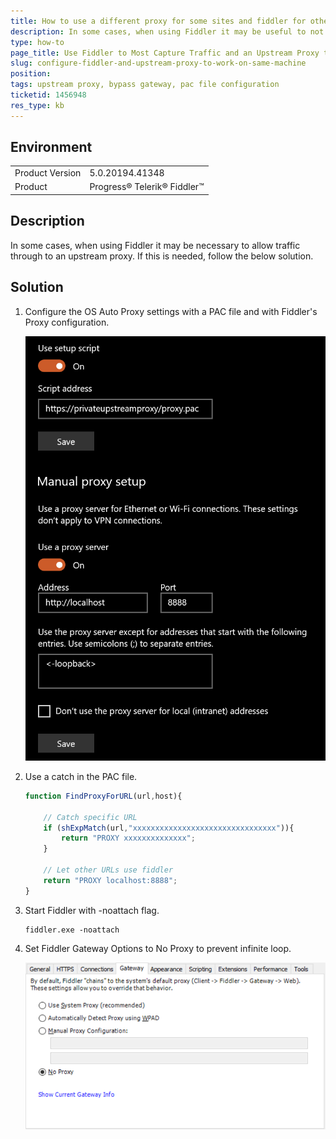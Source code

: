 ```yaml
---
title: How to use a different proxy for some sites and fiddler for others
description: In some cases, when using Fiddler it may be useful to not let Fiddler Capture some traffic that needs to flow through an Upstream Proxy. This article describes how to do this.
type: how-to
page_title: Use Fiddler to Most Capture Traffic and an Upstream Proxy to Capture Specific Host
slug: configure-fiddler-and-upstream-proxy-to-work-on-same-machine
position: 
tags: upstream proxy, bypass gateway, pac file configuration
ticketid: 1456948
res_type: kb
---
```


## Environment
<table>
	<tbody>
		<tr>
			<td>Product Version</td>
			<td>5.0.20194.41348 </td>
		</tr>
		<tr>
			<td>Product</td>
			<td>Progress® Telerik® Fiddler™ </td>
		</tr>
	</tbody>
</table>


## Description
In some cases, when using Fiddler it may be necessary to allow traffic through to an upstream proxy. If this is needed, follow the below solution.

## Solution

1. Configure the OS Auto Proxy settings with a PAC file and with Fiddler's Proxy configuration.

    ![System OS Auto Proxy Settings with Fiddler](images/system_auto_proxy_with_fiddler.png)

2. Use a catch in the PAC file. 

    ```JavaScript
    function FindProxyForURL(url,host){

        // Catch specific URL
        if (shExpMatch(url,"xxxxxxxxxxxxxxxxxxxxxxxxxxxxxxxx")){
            return "PROXY xxxxxxxxxxxxxx";
        }

        // Let other URLs use fiddler
        return "PROXY localhost:8888";
    }
    ```

3. Start Fiddler with -noattach flag.

    ```CMD
    fiddler.exe -noattach
    ```

4. Set Fiddler Gateway Options to No Proxy to prevent infinite loop.

    ![Fiddler Gateway No Proxy](images/fiddler_gateway_no_proxy.png)
